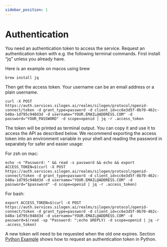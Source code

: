 ```yaml
---
sidebar_position: 1
---
```


# Authentication

You need an authentication token to access the service. Request an authentication token with e.g. the following terminal commands.
First install “jq” unless you already have.

Here is an example on macos using brew

```console
brew install jq
```

Then get the access token. Your username can be an email address or a plain username.

```console
curl -X POST https://auth.services.silogen.ai/realms/silogen/protocol/openid-connect/token -d grant_type=password -d client_id=cc6e3d5f-0b70-462c-b40a-1d795c948d3d -d username="YOUR.EMAIL@ADDRESS.COM" -d password="YOUR_PASSWORD" -d scope=openid | jq -r .access_token
```

The token will be printed as terminal output. You can copy it and use it to access the API as described below.
We recommend exporting the access token into an environment variable in your shell and reading the password in separately for safer and easier usage:

For zsh on mac:

```console
echo -n "Password: " && read -s password && echo && export ACCESS_TOKEN=$(curl -X POST https://auth.services.silogen.ai/realms/silogen/protocol/openid-connect/token -d grant_type=password -d client_id=cc6e3d5f-0b70-462c-b40a-1d795c948d3d -d username="YOUR.EMAIL@ADDRESS.COM" -d password="$password" -d scope=openid | jq -r .access_token)
```

For bash:

```console
export ACCESS_TOKEN=$(curl -X POST https://auth.services.silogen.ai/realms/silogen/protocol/openid-connect/token -d grant_type=password -d client_id=cc6e3d5f-0b70-462c-b40a-1d795c948d3d -d username="YOUR.EMAIL@ADDRESS.COM" -d password=$(read -sp "Password: ";echo $REPLY) -d scope=openid | jq -r .access_token)
```

A new token will need to be requested when the old one expires.
Section [Python Example](llm-service/python-example.md) shows how to request an authentication token in Python.
